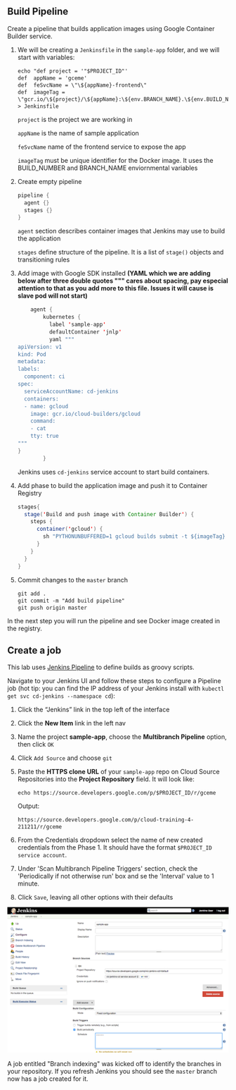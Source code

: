 Build Pipeline
-------------------

Create a pipeline that builds application images using Google Container Builder service.

1. We will be creating a `Jenkinsfile` in the `sample-app` folder, and we will start with variables:

    ```shell
    echo "def project = '"$PROJECT_ID"'
    def  appName = 'gceme'
    def  feSvcName = \"\${appName}-frontend\"
    def  imageTag = \"gcr.io/\${project}/\${appName}:\${env.BRANCH_NAME}.\${env.BUILD_NUMBER}\"" > Jenkinsfile
    ```

    `project` is the project we are working in

    `appName` is the name of sample application

    `feSvcName` name of the frontend service to expose the app

    `imageTag` must be unique identifier for the Docker image. It uses the BUILD_NUMBER and BRANCH_NAME enviornmental variables

1. Create empty pipeline

    ```java
    pipeline {
      agent {}
      stages {}
    }
    ```

    `agent` section describes container images that Jenkins may use to build the application

    `stages` define structure of the pipeline. It is a list of `stage()` objects and transitioning rules

1. Add image with Google SDK installed **(YAML which we are adding below after three double quotes """ cares about spacing, pay especial attention to that as you add more to this file. Issues it will cause is slave pod will not start)**

    ```java
        agent {
            kubernetes {
              label 'sample-app'
              defaultContainer 'jnlp'
              yaml """
    apiVersion: v1
    kind: Pod
    metadata:
    labels:
      component: ci
    spec:
      serviceAccountName: cd-jenkins
      containers:
      - name: gcloud
        image: gcr.io/cloud-builders/gcloud
        command:
        - cat
        tty: true
    """
    }
            }
    ```

    Jenkins uses `cd-jenkins` service account to start build containers.

1. Add phase to build the application image and push it to Container Registry

    ```java
    stages{
      stage('Build and push image with Container Builder') {
        steps {
          container('gcloud') {
            sh "PYTHONUNBUFFERED=1 gcloud builds submit -t ${imageTag} ."
          }
        }
      }
    }
    ```

1. Commit changes to the `master` branch

    ```
    git add .
    git commit -m "Add build pipeline"
    git push origin master
    ```

In the next step you will run the pipeline and see Docker image created in the registry.

Create a job
------------

This lab uses [Jenkins Pipeline](https://jenkins.io/solutions/pipeline/) to define builds as groovy scripts.

Navigate to your Jenkins UI and follow these steps to configure a Pipeline job (hot tip: you can find the IP address of your Jenkins install with `kubectl get svc cd-jenkins --namespace cd`):

1. Click the “Jenkins” link in the top left of the interface

1. Click the **New Item** link in the left nav

1. Name the project **sample-app**, choose the **Multibranch Pipeline** option, then click `OK`

1. Click `Add Source` and choose `git`

1. Paste the **HTTPS clone URL** of your `sample-app` repo on Cloud Source Repositories into the **Project Repository** field.
    It will look like:
    ```
    echo https://source.developers.google.com/p/$PROJECT_ID/r/gceme
    ```

    Output:
    ```
    https://source.developers.google.com/p/cloud-training-4-211211/r/gceme
    ```

1. From the Credentials dropdown select the name of new created credentials from the Phase 1. It should have the format `$PROJECT_ID service account`.

1. Under 'Scan Multibranch Pipeline Triggers' section, check the 'Periodically if not otherwise run' box and se the 'Interval' value to 1 minute.

1. Click `Save`, leaving all other options with their defaults

  ![](img/clone_url.png)

A job entitled "Branch indexing" was kicked off to identify the branches in your repository. If you refresh Jenkins you should see the `master` branch now has a job created for it.
